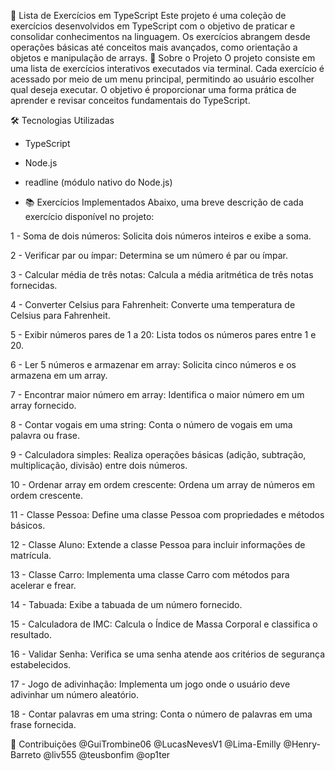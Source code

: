📘 Lista de Exercícios em TypeScript
Este projeto é uma coleção de exercícios desenvolvidos em TypeScript com o objetivo de praticar e consolidar conhecimentos na linguagem. Os exercícios abrangem desde operações básicas até conceitos mais avançados, como orientação a objetos e manipulação de arrays.
📌 Sobre o Projeto
O projeto consiste em uma lista de exercícios interativos executados via terminal. Cada exercício é acessado por meio de um menu principal, permitindo ao usuário escolher qual deseja executar. O objetivo é proporcionar uma forma prática de aprender e revisar conceitos fundamentais do TypeScript.

🛠 Tecnologias Utilizadas
- TypeScript

- Node.js

- readline (módulo nativo do Node.js)

- 📚 Exercícios Implementados
Abaixo, uma breve descrição de cada exercício disponível no projeto:

1 - Soma de dois números: Solicita dois números inteiros e exibe a soma.

2 - Verificar par ou ímpar: Determina se um número é par ou ímpar.

3 - Calcular média de três notas: Calcula a média aritmética de três notas fornecidas.

4 - Converter Celsius para Fahrenheit: Converte uma temperatura de Celsius para Fahrenheit.

5 - Exibir números pares de 1 a 20: Lista todos os números pares entre 1 e 20.

6 - Ler 5 números e armazenar em array: Solicita cinco números e os armazena em um array.

7 - Encontrar maior número em array: Identifica o maior número em um array fornecido.

8 - Contar vogais em uma string: Conta o número de vogais em uma palavra ou frase.

9 - Calculadora simples: Realiza operações básicas (adição, subtração, multiplicação, divisão) entre dois números.

10 - Ordenar array em ordem crescente: Ordena um array de números em ordem crescente.

11 - Classe Pessoa: Define uma classe Pessoa com propriedades e métodos básicos.

12 - Classe Aluno: Extende a classe Pessoa para incluir informações de matrícula.

13 - Classe Carro: Implementa uma classe Carro com métodos para acelerar e frear.

14 - Tabuada: Exibe a tabuada de um número fornecido.

15 - Calculadora de IMC: Calcula o Índice de Massa Corporal e classifica o resultado.

16 - Validar Senha: Verifica se uma senha atende aos critérios de segurança estabelecidos.

17 - Jogo de adivinhação: Implementa um jogo onde o usuário deve adivinhar um número aleatório.

18 - Contar palavras em uma string: Conta o número de palavras em uma frase fornecida.

🤝 Contribuições
@GuiTrombine06
@LucasNevesV1
@Lima-Emilly
@Henry-Barreto
@liv555
@teusbonfim
@op1ter
